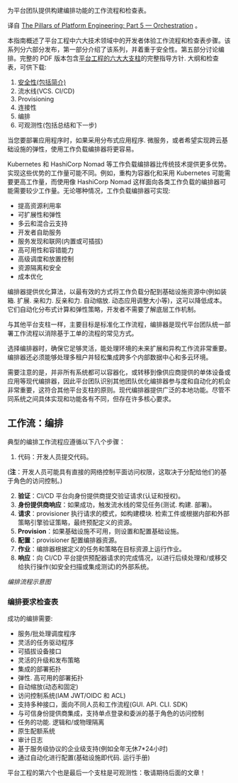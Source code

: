 <!--
# 平台工程六大支柱系列之五：编排

 -->

为平台团队提供构建编排功能的工作流程和检查表。

译自 [The Pillars of Platform Engineering: Part 5 — Orchestration](https://thenewstack.io/the-pillars-of-platform-engineering-part-5-orchestration/) 。

本指南概述了平台工程中六大技术领域中的开发者体验工作流程和检查表步骤。该系列分六部分发布，第一部分介绍了该系列，并着重于安全性。第五部分讨论编排。完整的 PDF 版本包含[平台工程的六大大支柱](https://www.hashicorp.com/on-demand/the-six-pillars-of-platform-engineering?utm_source=partner&utm_medium=email&utm_campaign=24Q3_WW_SIXPILLARSOFPLATFORMENGINEERING_WP&utm_content=&utm_offer=whitepaper)的完整指导方针. 大纲和检查表，可供下载:

1. [安全性(包括简介)](https://yylives.cc/2023/09/24/the-6-pillars-of-platform-engineering-part-1-security/)
2. 流水线(VCS. CI/CD) 
3. Provisioning
4. 连接性
5. 编排
6. 可观测性(包括总结和下一步)

当您要部署应用程序时，如果采用分布式应用程序. 微服务，或者希望实现跨云基础设施的弹性，使用工作负载编排器将更容易。

Kubernetes 和 HashiCorp Nomad 等工作负载编排器比传统技术提供更多优势。实现这些优势的工作量可能不同。例如，重构为容器化和采用 Kubernetes 可能需要更高工作量，而使用像 HashiCorp Nomad 这样面向各类工作负载的编排器可能需要较少工作量。无论哪种情况，工作负载编排器可实现:

- 提高资源利用率
- 可扩展性和弹性
- 多云和混合云支持
- 开发者自助服务
- 服务发现和联网(内置或可插拔)
- 高可用性和容错能力
- 高级调度和放置控制
- 资源隔离和安全
- 成本优化

编排器提供优化算法，以最有效的方式将工作负载分配到基础设施资源中(例如装箱. 扩展. 亲和力. 反亲和力. 自动缩放. 动态应用调整大小等)，这可以降低成本。它们自动化分布式计算和弹性策略，开发者不需要了解底层工作机制。

与其他平台支柱一样，主要目标是标准化工作流程，编排器是现代平台团队统一部署工作流程以消除基于工单的流程的常见方式。

选择编排器时，确保它足够灵活，能处理环境的未来扩展和异构工作流非常重要。编排器还必须能够处理多租户并轻松集成跨多个内部数据中心和多云环境。

需要注意的是，并非所有系统都可以容器化，或转移到像供应商提供的单体设备或应用等现代编排器，因此平台团队识别其他团队优化编排器参与度和自动化的机会非常重要，这符合其他平台支柱的原则。现代编排器提供广泛的本地功能。尽管不同系统之间具体实现和功能各有不同，但存在许多核心要求。

## 工作流：编排

典型的编排工作流程应遵循以下八个步骤：

1. 代码：开发人员提交代码。

(**注**：开发人员可能具有直接的网络控制平面访问权限，这取决于分配给他们的基于角色的访问控制。)

2. **验证**：CI/CD 平台向身份提供商提交验证请求(认证和授权)。
3. **身份提供商响应**：如果成功，触发流水线的常见任务(测试. 构建. 部署)。
4. **请求**：provisioner 执行请求的模式，如构建模块. 检索工件或根据内部和外部策略引擎验证策略，最终预配定义的资源。
5. **Provision**：如果基础设施不可用，则设置和配置基础设施。
6. **配置**：provisioner 配置编排器资源。
7. **作业**：编排器根据定义的任务和策略在目标资源上运行作业。
8. **响应**：向 CI/CD 平台提供预配器请求的完成情况，以进行后续处理和/或移交给执行操作(如安全扫描或集成测试)的外部系统。

*编排流程示意图*

### 编排要求检查表

成功的编排需要:

- 服务/批处理调度程序
- 灵活的任务驱动程序
- 可插拔设备接口
- 灵活的升级和发布策略
- 集成的部署拓扑
- 弹性. 高可用的部署拓扑
- 自动缩放(动态和固定)
- 访问控制系统(IAM JWT/OIDC 和 ACL)
- 支持多种接口，面向不同人员和工作流程(GUI. API. CLI. SDK)
- 与可信身份提供商集成，支持单点登录和委派的基于角色的访问控制
- 任务的功能. 逻辑和/或物理隔离
- 原生配额系统
- 审计日志
- 基于服务级协议的企业级支持(例如全年无休7*24小时)
- 通过自动化进行配置(基础设施即代码. 运行手册)

平台工程的第六个也是最后一个支柱是可观测性：敬请期待后面的文章！